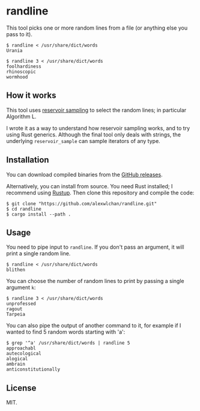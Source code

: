# randline

This tool picks one or more random lines from a file (or anything else you pass to it).

```console
$ randline < /usr/share/dict/words
Urania

$ randline 3 < /usr/share/dict/words
foolhardiness
rhinoscopic
wormhood
```




## How it works

This tool uses [reservoir sampling](https://en.wikipedia.org/wiki/Reservoir_sampling) to select the random lines; in particular Algorithm L.

I wrote it as a way to understand how reservoir sampling works, and to try using Rust generics.
Although the final tool only deals with strings, the underlying `reservoir_sample` can sample iterators of any type.





## Installation

You can download compiled binaries from the [GitHub releases](https://github.com/alexwlchan/randline/releases).

Alternatively, you can install from source.
You need Rust installed; I recommend using [Rustup].
Then clone this repository and compile the code:

```console
$ git clone "https://github.com/alexwlchan/randline.git"
$ cd randline
$ cargo install --path .
```

[Rustup]: https://rustup.rs/





## Usage

You need to pipe input to `randline`.
If you don't pass an argument, it will print a single random line.

```console
$ randline < /usr/share/dict/words
blithen
```

You can choose the number of random lines to print by passing a single argument `k`:

```console
$ randline 3 < /usr/share/dict/words
unprofessed
ragout
Tarpeia
```

You can also pipe the output of another command to it, for example if I wanted to find 5 random words starting with 'a':

```console
$ grep '^a' /usr/share/dict/words | randline 5
approachabl
autecological
alogical
ambrain
anticonstitutionally
```







## License

MIT.
